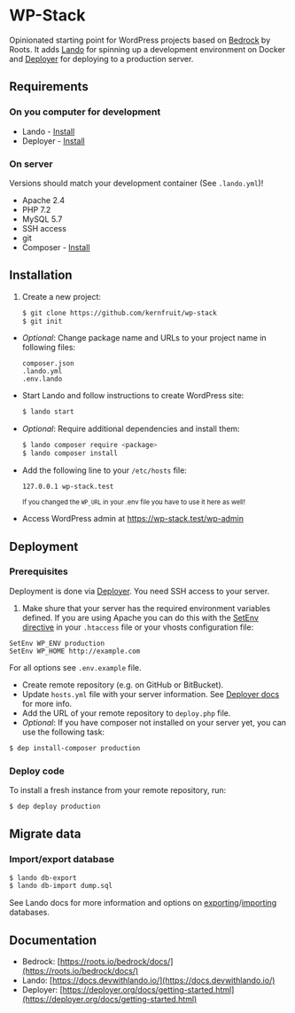 # WP-Stack

Opinionated starting point for WordPress projects based on [Bedrock](https://roots.io/bedrock/) by Roots. It adds [Lando](https://docs.devwithlando.io/) for spinning up a development environment on Docker and [Deployer](https://deployer.org/) for deploying to a production server.

## Requirements

### On you computer for development
* Lando - [Install](https://docs.devwithlando.io/installation/system-requirements.html)
* Deployer - [Install](https://deployer.org/docs/getting-started.html)

### On server

Versions should match your development container (See `.lando.yml`)!

* Apache 2.4
* PHP 7.2
* MySQL 5.7
* SSH access
* git
* Composer - [Install](https://getcomposer.org/doc/00-intro.md#installation-linux-unix-osx)

## Installation

1. Create a new project:
    ```sh
    $ git clone https://github.com/kernfruit/wp-stack
    $ git init
    ```
- *Optional*: Change package name and URLs to your project name in following files:
    ```
    composer.json
    .lando.yml
    .env.lando
    ```
- Start Lando and follow instructions to create WordPress site:
    ```sh
    $ lando start
    ```
- *Optional*: Require additional dependencies and install them:
    ```sh
    $ lando composer require <package>
    $ lando composer install
    ```
- Add the following line to your `/etc/hosts` file:
  ```
  127.0.0.1 wp-stack.test
  ```
  <small>If you changed the `WP_URL` in your .env file you have to use it here as well!</small>

- Access WordPress admin at https://wp-stack.test/wp-admin

## Deployment

### Prerequisites

Deployment is done via [Deployer](https://deployer.org/). You need SSH access to your server.

1. Make shure that your server has the required environment variables defined. If you are using Apache you can do this with the [SetEnv directive](https://docstore.mik.ua/orelly/linux/apache/ch04_06.htm) in your `.htaccess` file or your vhosts configuration file:
  ```
  SetEnv WP_ENV production
  SetEnv WP_HOME http://example.com
  ```
  For all options see `.env.example` file.

- Create remote repository (e.g. on GitHub or BitBucket).
- Update `hosts.yml` file with your server information. See [Deployer docs](https://deployer.org/docs/hosts.html) for more info.
- Add the URL of your remote repository to `deploy.php` file.
- *Optional*: If you have composer not installed on your server yet, you can use the following task:
```sh
$ dep install-composer production
```

### Deploy code

To install a fresh instance from your remote repository, run:

```sh
$ dep deploy production
```

## Migrate data

### Import/export database

```sh
$ lando db-export
$ lando db-import dump.sql
```

See Lando docs for more information and options on [exporting](https://docs.devwithlando.io/guides/db-export.html)/[importing](https://docs.devwithlando.io/guides/db-import.html) databases.


## Documentation

- Bedrock: [https://roots.io/bedrock/docs/](https://roots.io/bedrock/docs/)
- Lando: [https://docs.devwithlando.io/](https://docs.devwithlando.io/)
- Deployer: [https://deployer.org/docs/getting-started.html](https://deployer.org/docs/getting-started.html)
